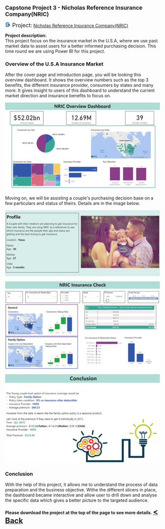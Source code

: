 <b><font size="+1">Capstone Project 3 - Nicholas Reference Insurance Company(NRIC)</font></b><br>

<img src="images/project.png" height="18" width="18"/><font size="+1"> Project:</font>
<a><a href="/Projects/Nicholas Capstone 3 Project.pbix" target="_blank">Nicholas Reference Insurance Company(NRIC)</a><br>

  

**Project description:** <br>
This project focus on the insurance market in the U.S.A, where we use past market data to assist users for a better informed purchasing decision. This time round we are using Power BI for this project.



### Overview of the U.S.A Insurance Market
After the cover page and introduction page, you will be looking this overview dashboard. It shows the overview numbers such as the top 3 benefits, the different insurance provider, consumers by states and many more. It gives insight to users of this dashboard to understand the current market direction and insurance benefits to focus on.

<a><a href="images/Capstone 3 Dashboard.JPG" target="_blank"><img src="images/Capstone 3 Dashboard.JPG"/></a>

Moving on, we will be assisting a couple's purchasing decision base on a few particulars and status of theirs. Details are in the image below.

<a><a href="images/C3 Profile.JPG" target="_blank"><img src="images/C3 Profile.JPG"/></a>
  
<a><a href="images/C3 Recomend.JPG" target="_blank"><img src="images/C3 Recomend.JPG"/></a>
  
<a><a href="images/C3 Conclusion.JPG" target="_blank"><img src="images/C3 Conclusion.JPG"/></a>


### Conclusion

With the help of this project, it allows me to understand the process of data preparation and the business objective. Withe the different slicers in place, the dashboard became interactive and allow user to drill down and analyse the specific data which gives a better picture to the targeted audience.

<b>
Please download the project at the top of the page to see more details.
</b>
<a href="javascript:history.back()"><b><font size="+2">< Back</font></b></a>
